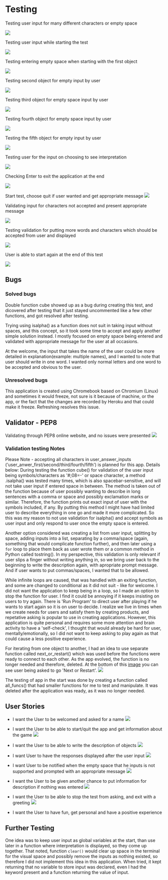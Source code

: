
# Testing

Testing user input for many different characters or empty space

![](documentation/readme-images/welcome-validation-test.png)

Testing user input while starting the test

![](documentation/readme-images/empty-input-starting-test.png)

Testing entering empty space when starting with the first object

![](documentation/readme-images/cube-empty-input-test.png)

Testing second object for empty input by user

![](documentation/readme-images/ladder-empty-test.png)

Testing third object for empty space input by user

![](documentation/readme-images/horse-empty-test.png)

Testing fourth object for empty space input by user

![](documentation/readme-images/flowers-empty-test.png)

Testing the fifth object for empty input by user

![](documentation/readme-images/thunder-empty-input-test.png)

Testing user for the input on choosing to see interpretation

![](documentation/readme-images/interpretation-validation-test.png)

Checking Enter to exit the application at the end

![](documentation/readme-images/ending-goodbye-test.png)

Start test, choose quit if user wanted and get appropriate message
![](documentation/readme-images/quitting-starting-valid-test.png)

Validating input for characters not accepted and present appropriate message

![](documentation/readme-images/about-symbols-test.png)

Testing validation for putting more words and characters which should be accepted from user and displayed

![](documentation/readme-images/ladder-all-characters-accepted-test.png)

User is able to start again at the end of this test

![](documentation/readme-images/end-trying-again-test.png)

## Bugs

### Solved bugs

Double function cube showed up as a bug during creating this test, and dicovered after testing that it just stayed uncommented like a few other functions, and got resolved after testing.

Trying using isalpha() as a function does not suit in taking input without spaces, and this concept, so it took some time to accept and apply another simple solution instead. I mostly focused on empty space being entered and validated with appropriate message for the user at all occasions.

At the welcome, the input that takes the name of the user could be more detailed in explanation(example: multiple names), and I wanted to note that user should write in one word. I wanted only normal letters and one word to be accepted and obvious to the user.

### Unresolved bugs

This application is created using Chromebook based on Chromium (Linux) and sometimes it would freeze, not sure is it because of machine, or the app, or the fact that the changes are recorded by Heroku and that could make it freeze. Refreshing resolves this issue.

## Validator - PEP8

Validating through PEP8 online website, and no issues were presented
![](documentation/readme-images/pep8-alright-validation.png)


### Validation testing Notes

Please Note - accepting all characters in user_answer_inputs ('user_anwer_first/second/third/fourth/fifth') is planned for this app.
Details below:
During testing the function cube() for validation of the user input being symbols/characters as '#;08=-' or space character, a method .isalpha() was tested many times, which is also spacebar-sensitive, and will not take user input if entered space in between. The method is taken out of the function because of user possibly wanting to describe in long sentences with a comma or space and possibly exclamation marks or similar. Therefore, the function prints out exact input of user with the symbols included, if any. 
By putting this method I might have had limited user to describe everything in one go and made it more complicated. So this was my reason to not use validation for isalpha() and accept symbols as user input and only respond to user once the empty space is entered.

Another option considered was creating a list from user input, splitting by space, adding inputs into a list, separating by a comma/space (again, something that would complicate function further), and then later using a `for` loop to place them back as user wrote them or a common method in Python called tostring(). In my perspective, this validation is only relevant if user slips a finger without writing anything in, so we bring user back to the beginning to write the description again, with apropriate prompt message. And if user wants to put commas/spaces, I wanted that to be allowed.

While infinite loops are caused, that was handled with an exiting function, and some are changed to conditional as it did not suit - like for welcome. I did not want the application to keep being in a loop, so I made an option to stop the function for user. I find it could be annoying if it keeps insisting on users to try again. There is 'Run Program' to direct user after playing if he wants to start again so it is on user to decide. 
I realize we live in times when we create needs for users and satisfy them by creating products, and repetative asking is popular to use in creating applications. However, this application is quite personal and requires some more attention and brain activity to have a 'self-check', I thought that would already be hard for user, mentally/emotionally, so I did not want to keep asking to play again as that could cause a less positive experience. 

For iterating from one object to another, I had an idea to use separate function called next_or_restart() which was used before the functions were ready to connect to each other. As the app evolved, the function is no longer needed and therefore, deleted.
At the bottom of this [image](https://github.com/totalnoMartina/cube-discovery/blob/main/documentation/readme-images/ladder.png) you can see user being asked to go 'Next or Restart'.
![](documentation/readme-images/ladder.png)

The testing of app in the start was done by creating a function called all_funcs() that had smaller functions for me to test and manipulate. It was deleted after the application was ready, as it was no longer needed.

## User Stories 

* I want the User to be welcomed and asked for a name
![](documentation/readme-images/welcome.png)

* I want the User to be able to start/quit the app and get information about the game
![](documentation/readme-images/about_test.png)

* I want the User to be able to write the description of objects
![](documentation/readme-images/cube-start.png)

* I want User to have the responses displayed after the user input
![](documentation/readme-images/about-cube.png)

* I want User to be notified when the empty space that he inputs is not supported and prompted with an appropriate message
![](documentation/readme-images/empty-input-starting-test.png)

* I want the User to be given another chance to put information for description if nothing was entered
![](documentation/readme-images/empty-input-thunderstorm-test.png)

* I want the User to be able to stop the test from asking, and exit with a greeting
![](documentation/readme-images/goodbye-message.png)

* I want the User to have fun, get personal and have a positive experience

## Further Testing

One idea was to keep user input as global variables at the start, than use later in a function where interpretation is displayed, so they come up together. That noted, function `clear()` would clear up space in the terminal for the visual space and possibly remove the inputs as nothing existed, so therefore I did not implement this idea in this application. When tried, it kept returning that no variable to store input was declared, even I had the keyword present and a function returning the value of input.
